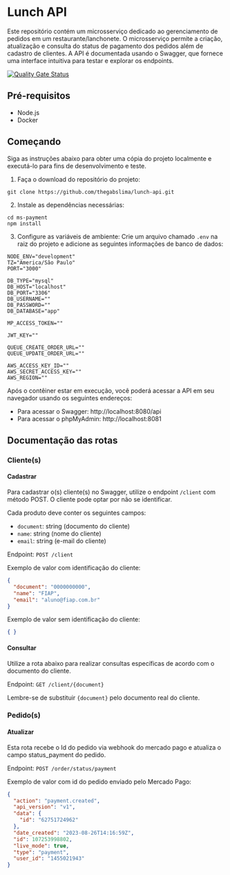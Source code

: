 # Lunch API

Este repositório contém um microsserviço dedicado ao gerenciamento de pedidos em um restaurante/lanchonete. O microsserviço permite a criação, atualização e consulta do status de pagamento dos pedidos além de cadastro de clientes. A API é documentada usando o Swagger, que fornece uma interface intuitiva para testar e explorar os endpoints.

[![Quality Gate Status](https://sonarcloud.io/api/project_badges/measure?project=FIAP-SOAT-GRP5_ms-order&metric=alert_status)](https://sonarcloud.io/summary/new_code?id=FIAP-SOAT-GRP5_ms-order)

## Pré-requisitos

- Node.js
- Docker

## Começando

Siga as instruções abaixo para obter uma cópia do projeto localmente e executá-lo para fins de desenvolvimento e teste.

1. Faça o download do repositório do projeto:
```shell
git clone https://github.com/thegabslima/lunch-api.git
```

2. Instale as dependências necessárias:
```shell
cd ms-payment
npm install
```

3. Configure as variáveis de ambiente:
Crie um arquivo chamado `.env` na raiz do projeto e adicione as seguintes informações de banco de dados:

```
NODE_ENV="development"
TZ="America/São Paulo"
PORT="3000"

DB_TYPE="mysql"
DB_HOST="localhost"
DB_PORT="3306"
DB_USERNAME=""
DB_PASSWORD=""
DB_DATABASE="app"

MP_ACCESS_TOKEN=""

JWT_KEY=""

QUEUE_CREATE_ORDER_URL=""
QUEUE_UPDATE_ORDER_URL=""

AWS_ACCESS_KEY_ID=""
AWS_SECRET_ACCESS_KEY=""
AWS_REGION=""
```


Após o contêiner estar em execução, você poderá acessar a API em seu navegador usando os seguintes endereços:

- Para acessar o Swagger: http://localhost:8080/api
- Para acessar o phpMyAdmin: http://localhost:8081

## Documentação das rotas

### Cliente(s)

#### Cadastrar

Para cadastrar o(s) cliente(s) no Swagger, utilize o endpoint `/client` com método POST.
O cliente pode optar por não se identificar.

Cada produto deve conter os seguintes campos:

- `document`: string (documento do cliente)
- `name`: string (nome do cliente)
- `email`: string (e-mail do cliente)

Endpoint: `POST /client`

Exemplo de valor com identificação do cliente:
```json
{
  "document": "0000000000",
  "name": "FIAP",
  "email": "aluno@fiap.com.br"
}
```

Exemplo de valor sem identificação do cliente:
```json
{ }
```

#### Consultar

Utilize a rota abaixo para realizar consultas específicas de acordo com o documento do cliente.

Endpoint: `GET /client/{document}`

Lembre-se de substituir `{document}` pelo documento real do cliente.

### Pedido(s)

#### Atualizar

Esta rota recebe o Id do pedido via webhook do mercado pago e atualiza o campo status_payment do pedido.

Endpoint: `POST /order/status/payment`

Exemplo de valor com id do pedido enviado pelo Mercado Pago:
```json
{
  "action": "payment.created",
  "api_version": "v1",
  "data": {
    "id": "62751724962"
  },
  "date_created": "2023-08-26T14:16:59Z",
  "id": 107253998802,
  "live_mode": true,
  "type": "payment",
  "user_id": "1455021943"
}
```
